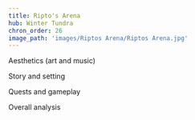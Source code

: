 ```yaml
---
title: Ripto's Arena
hub: Winter Tundra
chron_order: 26
image_path: 'images/Riptos Arena/Riptos Arena.jpg'
---
```

Aesthetics (art and music)
<!--excerpt-->
Story and setting
<!--excerpt-->
Quests and gameplay
<!--excerpt-->
Overall analysis